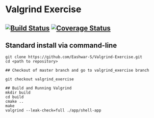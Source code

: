 # Valgrind Exercise
[![Build Status](https://travis-ci.org/Eashwar-S/Valgrind-Exercise.svg?branch=valgrind_exercise)](https://travis-ci.org/Eashwar-S/Valgrind-Exercise)
[![Coverage Status](https://coveralls.io/repos/github/Eashwar-S/Valgrind-Exercise/badge.svg?branch=valgrind_exercise)](https://coveralls.io/github/Eashwar-S/Valgrind-Exercise?branch=valgrind_exercise)
---

## Standard install via command-line
```
git clone https://github.com/Eashwar-S/Valgrind-Exercise.git
cd <path to repository>

## Checkout of master branch and go to valgrind_exercise branch

git checkout valgrind_exercise

## Build and Running Valgrind
mkdir build
cd build
cmake ..
make
valgrind --leak-check=full ./app/shell-app

```


